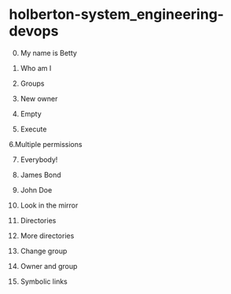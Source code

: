 # holberton-system_engineering-devops

0. My name is Betty

1. Who am I

2. Groups

1. New owner

4. Empty

5. Execute

6.Multiple permissions

7. Everybody!

8. James Bond

9. John Doe

10. Look in the mirror

11. Directories

12. More directories

13. Change group 

14. Owner and group

15. Symbolic links

